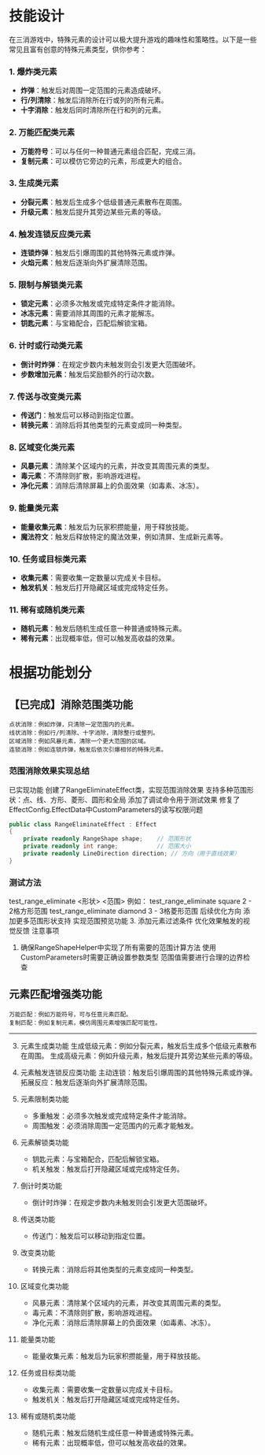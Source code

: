# 技能设计

在三消游戏中，特殊元素的设计可以极大提升游戏的趣味性和策略性。以下是一些常见且富有创意的特殊元素类型，供你参考：

### 1. **爆炸类元素**

- **炸弹**：触发后对周围一定范围的元素造成破坏。
- **行/列清除**：触发后消除所在行或列的所有元素。
- **十字消除**：触发后同时清除所在行和列的元素。

### 2. **万能匹配类元素**

- **万能符号**：可以与任何一种普通元素组合匹配，完成三消。
- **复制元素**：可以模仿它旁边的元素，形成更大的组合。

### 3. **生成类元素**

- **分裂元素**：触发后生成多个低级普通元素散布在周围。
- **升级元素**：触发后提升其旁边某些元素的等级。

### 4. **触发连锁反应类元素**

- **连锁炸弹**：触发后引爆周围的其他特殊元素或炸弹。
- **火焰元素**：触发后逐渐向外扩展清除范围。

### 5. **限制与解锁类元素**

- **锁定元素**：必须多次触发或完成特定条件才能消除。
- **冰冻元素**：需要消除其周围的元素才能解冻。
- **钥匙元素**：与宝箱配合，匹配后解锁宝箱。

### 6. **计时或行动类元素**

- **倒计时炸弹**：在规定步数内未触发则会引发更大范围破坏。
- **步数增加元素**：触发后奖励额外的行动次数。

### 7. **传送与改变类元素**

- **传送门**：触发后可以移动到指定位置。
- **转换元素**：消除后将其他类型的元素变成同一种类型。

### 8. **区域变化类元素**

- **风暴元素**：清除某个区域内的元素，并改变其周围元素的类型。
- **毒元素**：不清除则扩散，影响游戏进程。
- **净化元素**：消除后清除屏幕上的负面效果（如毒素、冰冻）。

### 9. **能量类元素**

- **能量收集元素**：触发后为玩家积攒能量，用于释放技能。
- **魔法符文**：触发后释放特定的魔法效果，例如清屏、生成新元素等。

### 10. **任务或目标类元素**

- **收集元素**：需要收集一定数量以完成关卡目标。
- **触发机关**：触发后打开隐藏区域或完成特定任务。

### 11. **稀有或随机类元素**

- **随机元素**：触发后随机生成任意一种普通或特殊元素。
- **稀有元素**：出现概率低，但可以触发高收益的效果。





# 根据功能划分
## 【已完成】消除范围类功能 

    点状消除：例如炸弹，只清除一定范围内的元素。
    线状消除：例如行/列清除、十字消除，清除整行或整列。
    区域消除：例如风暴元素，清除一个更大范围的区域。
    连锁消除：例如连锁炸弹，触发后依次引爆相邻的特殊元素。
    
### 范围消除效果实现总结
已实现功能
创建了RangeEliminateEffect类，实现范围消除效果
支持多种范围形状：点、线、方形、菱形、圆形和全局
添加了调试命令用于测试效果
修复了EffectConfig.EffectData中CustomParameters的读写权限问题
```csharp
public class RangeEliminateEffect : Effect
{
    private readonly RangeShape shape;    // 范围形状
    private readonly int range;           // 范围大小
    private readonly LineDirection direction; // 方向（用于直线效果）
}
```
### 测试方法
test_range_eliminate <形状> <范围>
例如：
test_range_eliminate square 2 - 2格方形范围
test_range_eliminate diamond 3 - 3格菱形范围
后续优化方向
添加更多范围形状支持
实现范围预览功能
3. 添加元素过滤条件
优化效果触发的视觉反馈
注意事项
1. 确保RangeShapeHelper中实现了所有需要的范围计算方法
使用CustomParameters时需要正确设置参数类型
范围值需要进行合理的边界检查


## 元素匹配增强类功能

    万能匹配：例如万能符号，可与任意元素匹配。
    复制匹配：例如复制元素，模仿周围元素增强匹配可能性。
***

3. 元素生成类功能
    生成低级元素：例如分裂元素，触发后生成多个低级元素散布在周围。
    生成高级元素：例如升级元素，触发后提升其旁边某些元素的等级。

4. 元素触发连锁反应类功能
    主动连锁：触发后引爆周围的其他特殊元素或炸弹。
    拓展反应：触发后逐渐向外扩展清除范围。

5. 元素限制类功能
    - 多重触发：必须多次触发或完成特定条件才能消除。
    - 周围触发：必须消除周围一定范围内的元素才能触发。


6. 元素解锁类功能
    - 钥匙元素：与宝箱配合，匹配后解锁宝箱。
    - 机关触发：触发后打开隐藏区域或完成特定任务。

7. 倒计时类功能
    - 倒计时炸弹：在规定步数内未触发则会引发更大范围破坏。

8. 传送类功能
    - 传送门：触发后可以移动到指定位置。

9. 改变类功能
    - 转换元素：消除后将其他类型的元素变成同一种类型。

10. 区域变化类功能
    - 风暴元素：清除某个区域内的元素，并改变其周围元素的类型。
    - 毒元素：不清除则扩散，影响游戏进程。
    - 净化元素：消除后清除屏幕上的负面效果（如毒素、冰冻）。

11. 能量类功能
    - 能量收集元素：触发后为玩家积攒能量，用于释放技能。

12. 任务或目标类功能
    - 收集元素：需要收集一定数量以完成关卡目标。
    - 触发机关：触发后打开隐藏区域或完成特定任务。

13. 稀有或随机类功能
    - 随机元素：触发后随机生成任意一种普通或特殊元素。
    - 稀有元素：出现概率低，但可以触发高收益的效果。







